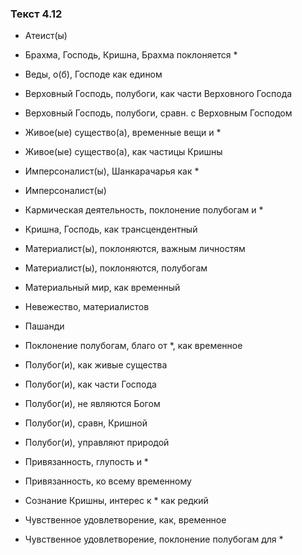 ### Текст 4.12

- Атеист(ы)

- Брахма, Господь, Кришна, Брахма поклоняется *

- Веды, о(б), Господе как едином

- Верховный Господь, полубоги, как части Верховного Господа

- Верховный Господь, полубоги, сравн. с Верховным Господом

- Живое(ые) существо(а), временные вещи и *

- Живое(ые) существо(а), как частицы Кришны

- Имперсоналист(ы), Шанкарачарья как *

- Имперсоналист(ы)

- Кармическая деятельность, поклонение полубогам и *

- Кришна, Господь, как трансцендентный

- Материалист(ы), поклоняются, важным личностям

- Материалист(ы), поклоняются, полубогам

- Материальный мир, как временный

- Невежество, материалистов

- Пашанди

- Поклонение полубогам, благо от *, как временное

- Полубог(и), как живые существа

- Полубог(и), как части Господа

- Полубог(и), не являются Богом

- Полубог(и), сравн, Кришной

- Полубог(и), управляют природой

- Привязанность, глупость и *

- Привязанность, ко всему временному

- Сознание Кришны, интерес к * как редкий

- Чувственное удовлетворение, как, временное

- Чувственное удовлетворение, поклонение полубогам для *
	
